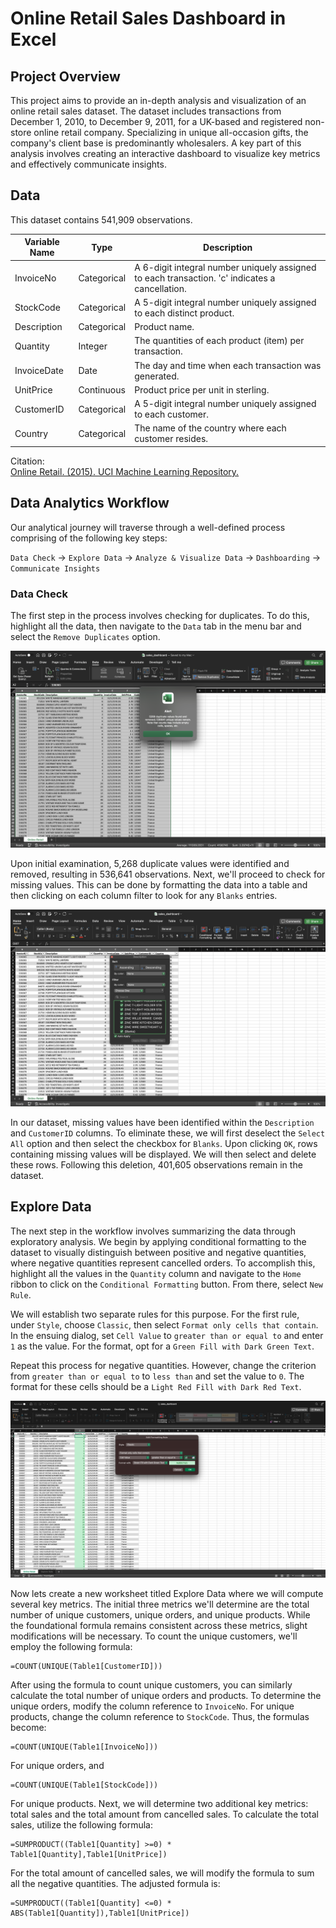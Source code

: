 # Online Retail Sales Dashboard in Excel
## Project Overview 
This project aims to provide an in-depth analysis and visualization of an online retail sales dataset. The dataset includes transactions from December 1, 2010, to December 9, 2011, for a UK-based and registered non-store online retail company. Specializing in unique all-occasion gifts, the company's client base is predominantly wholesalers. A key part of this analysis involves creating an interactive dashboard to visualize key metrics and effectively communicate insights.
## Data

This dataset contains 541,909 observations.

| Variable Name | Type        | Description                                                                                   |
|---------------|-------------|-----------------------------------------------------------------------------------------------|
| InvoiceNo     | Categorical | A 6-digit integral number uniquely assigned to each transaction. 'c' indicates a cancellation. |
| StockCode     | Categorical | A 5-digit integral number uniquely assigned to each distinct product.                          |
| Description   | Categorical | Product name.                                                                                  |
| Quantity      | Integer     | The quantities of each product (item) per transaction.                                         |
| InvoiceDate   | Date        | The day and time when each transaction was generated.                                          |
| UnitPrice     | Continuous  | Product price per unit in sterling.                                                            |
| CustomerID    | Categorical | A 5-digit integral number uniquely assigned to each customer.                                  |
| Country       | Categorical | The name of the country where each customer resides.                                           |

Citation:  
[Online Retail. (2015). UCI Machine Learning Repository.](https://doi.org/10.24432/C5BW33)

## Data Analytics Workflow

Our analytical journey will traverse through a well-defined process comprising of the following key steps:

`Data Check` → `Explore Data` → `Analyze & Visualize Data` → `Dashboarding` → `Communicate Insights`
### Data Check
The first step in the process involves checking for duplicates. To do this, highlight all the data, then navigate to the `Data` tab in the menu bar and select the `Remove Duplicates` option.

![image](images/duplicates.png)

Upon initial examination, 5,268 duplicate values were identified and removed, resulting in 536,641 observations. Next, we'll proceed to check for missing values. This can be done by formatting the data into a table and then clicking on each column filter to look for any `Blanks` entries.

![image](images/missing_values.png)

In our dataset, missing values have been identified within the `Description` and `CustomerID` columns. To eliminate these, we will first deselect the `Select All` option and then select the checkbox for `Blanks`. Upon clicking `OK`, rows containing missing values will be displayed. We will then select and delete these rows. Following this deletion, 401,605 observations remain in the dataset.

## Explore Data
The next step in the workflow involves summarizing the data through exploratory analysis. We begin by applying conditional formatting to the dataset to visually distinguish between positive and negative quantities, where negative quantities represent cancelled orders. To accomplish this, highlight all the values in the `Quantity` column and navigate to the `Home` ribbon to click on the `Conditional Formatting` button. From there, select `New Rule`.

We will establish two separate rules for this purpose. For the first rule, under `Style`, choose `Classic`, then select `Format only cells that contain`. In the ensuing dialog, set `Cell Value` to `greater than or equal to` and enter `1` as the value. For the format, opt for a `Green Fill with Dark Green Text`.

Repeat this process for negative quantities. However, change the criterion from `greater than or equal to` to `less than` and set the value to `0`. The format for these cells should be a `Light Red Fill with Dark Red Text`.

![image](images/conditional_formatting.png)

Now lets create a new worksheet titled Explore Data where we will compute several key metrics. The initial three metrics we'll determine are the total number of unique customers, unique orders, and unique products. While the foundational formula remains consistent across these metrics, slight modifications will be necessary. To count the unique customers, we'll employ the following formula: 
```excel
=COUNT(UNIQUE(Table1[CustomerID]))
```
After using the formula to count unique customers, you can similarly calculate the total number of unique orders and products. To determine the unique orders, modify the column reference to `InvoiceNo`. For unique products, change the column reference to `StockCode`. Thus, the formulas become:
```excel
=COUNT(UNIQUE(Table1[InvoiceNo]))
```
For unique orders, and
```excel
=COUNT(UNIQUE(Table1[StockCode]))
```
For unique products. Next, we will determine two additional key metrics: total sales and the total amount from cancelled sales. To calculate the total sales, utilize the following formula:
```excel
=SUMPRODUCT((Table1[Quantity] >=0) * Table1[Quantity],Table1[UnitPrice])
```
For the total amount of cancelled sales, we will modify the formula to sum all the negative quantities. The adjusted formula is:
```excel
=SUMPRODUCT((Table1[Quantity] <=0) * ABS(Table1[Quantity]),Table1[UnitPrice])
```

